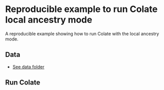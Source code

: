 # Reproducible example to run Colate local ancestry mode

A reproducible example showing how to run Colate with the local ancestry mode.

## Data

- [See data folder](data/README.md)


## Run Colate
